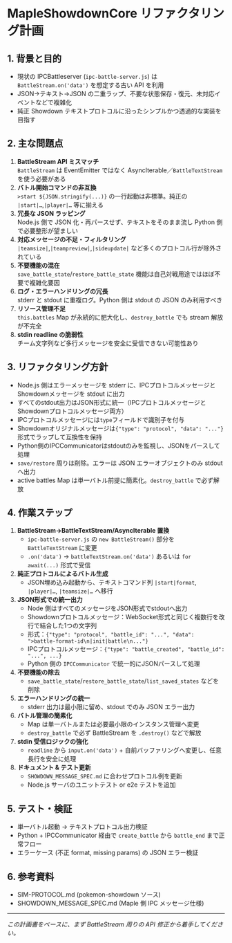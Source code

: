 <!--
  MapleShowdownCore リファクタリング計画
  Node.js IPC バトルサーバ (MapleShowdownCore) の冗長・非互換部分を整理し、
  純正の Showdown プロトコルに近づける設計案。
-->
# MapleShowdownCore リファクタリング計画

## 1. 背景と目的
- 現状の IPCBattleserver (`ipc-battle-server.js`) は `BattleStream.on('data')` を想定する古い API を利用
- JSON→テキスト→JSON の二重ラップ、不要な状態保存・復元、未対応イベントなどで複雑化
- 純正 Showdown テキストプロトコルに沿ったシンプルかつ透過的な実装を目指す

## 2. 主な問題点
1. **BattleStream API ミスマッチ**  
   `BattleStream` は EventEmitter ではなく AsyncIterable／`BattleTextStream` を使う必要がある
2. **バトル開始コマンドの非互換**  
   `>start ${JSON.stringify(...)}` の一行起動は非標準。純正の `|start|…`,`|player|…` 等に揃える
3. **冗長な JSON ラッピング**  
   Node.js 側で JSON 化・再パースせず、テキストをそのまま流し Python 側で必要整形が望ましい
4. **対応メッセージの不足・フィルタリング**  
   `|teamsize|`,`|teampreview|`,`|sideupdate|` など多くのプロトコル行が除外されている
5. **不要機能の混在**  
   `save_battle_state`/`restore_battle_state` 機能は自己対戦用途ではほぼ不要で複雑化要因
6. **ログ・エラーハンドリングの冗長**  
   stderr と stdout に重複ログ。Python 側は stdout の JSON のみ利用すべき
7. **リソース管理不足**  
   `this.battles` Map が永続的に肥大化し、`destroy_battle` でも stream 解放が不完全
8. **stdin readline の脆弱性**  
   チーム文字列など多行メッセージを安全に受信できない可能性あり

## 3. リファクタリング方針
- Node.js 側はエラーメッセージを stderr に、IPCプロトコルメッセージとShowdownメッセージを stdout に出力
- すべてのstdout出力はJSON形式に統一（IPCプロトコルメッセージとShowdownプロトコルメッセージ両方）
- IPCプロトコルメッセージには`type`フィールドで識別子を付与
- Showdownオリジナルメッセージは`{"type": "protocol", "data": "..."}`形式でラップして互換性を保持
- Python側のIPCCommunicatorはstdoutのみを監視し、JSONをパースして処理
- `save/restore` 周りは削除。エラーは JSON エラーオブジェクトのみ stdout へ出力
- active battles Map は単一バトル前提に簡素化。`destroy_battle` で必ず解放

## 4. 作業ステップ
1. **BattleStream→BattleTextStream/AsyncIterable 置換**  
   - `ipc-battle-server.js` の `new BattleStream()` 部分を `BattleTextStream` に変更
   - `.on('data')` → `battleTextStream.on('data')` あるいは `for await(...)` 形式で受信
2. **純正プロトコルによるバトル生成**  
   - JSON埋め込み起動から、テキストコマンド列 `|start|format`, `|player|…`, `|teamsize|…` へ移行
3. **JSON形式での統一出力**  
   - Node 側はすべてのメッセージをJSON形式でstdoutへ出力
   - Showdownプロトコルメッセージ：WebSocket形式と同じく複数行を改行で結合した1つの文字列
   - 形式：`{"type": "protocol", "battle_id": "...", "data": ">battle-format-id\n|init|battle\n..."}`
   - IPCプロトコルメッセージ：`{"type": "battle_created", "battle_id": "...", ...}`
   - Python 側の `IPCCommunicator` で統一的にJSONパースして処理
4. **不要機能の除去**  
   - `save_battle_state`/`restore_battle_state`/`list_saved_states` などを削除
5. **エラーハンドリングの統一**  
   - stderr 出力は最小限に留め、stdout でのみ JSON エラー出力
6. **バトル管理の簡素化**  
   - Map は単一バトルまたは必要最小限のインスタンス管理へ変更
   - `destroy_battle` で必ず BattleStream を `.destroy()` などで解放
7. **stdin 受信ロジックの強化**  
   - `readline` から `input.on('data')` + 自前バッファリングへ変更し、任意長行を安全に処理
8. **ドキュメント & テスト更新**  
   - `SHOWDOWN_MESSAGE_SPEC.md` に合わせプロトコル例を更新
   - Node.js サーバのユニットテスト or e2e テストを追加

## 5. テスト・検証 
- 単一バトル起動 → テキストプロトコル出力検証  
- Python + IPCCommunicator 経由で `create_battle` から `battle_end` まで正常フロー
- エラーケース (不正 format, missing params) の JSON エラー検証

## 6. 参考資料
- SIM-PROTOCOL.md (pokemon-showdown ソース)
- SHOWDOWN_MESSAGE_SPEC.md (Maple 側 IPC メッセージ仕様)
   
---
*この計画書をベースに、まず BattleStream 周りの API 修正から着手してください。*